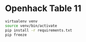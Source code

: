 # Openhack Table 11

```bash
virtualenv venv
source venv/bin/activate
pip install -r requirements.txt
pip freeze
```
